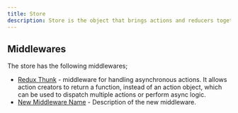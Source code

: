 ```yaml
---
title: Store
description: Store is the object that brings actions and reducers together.
---
```


## Middlewares

The store has the following middlewares;

* [Redux Thunk](https://github.com/gaearon/redux-thunk) - middleware for handling asynchronous actions. It allows action creators to return a function, instead of an action object, which can be used to dispatch multiple actions or perform async logic.
* [New Middleware Name](https://new-middleware-docs) - Description of the new middleware.
